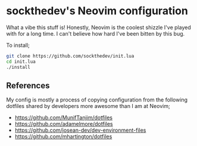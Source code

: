 # sockthedev's Neovim configuration

What a vibe this stuff is! Honestly, Neovim is the coolest shizzle I've played
with for a long time. I can't believe how hard I've been bitten by this bug.

To install;

```bash
git clone https://github.com/sockthedev/init.lua
cd init.lua
./install
```

## References

My config is mostly a process of copying configuration from the following 
dotfiles shared by developers more awesome than I am at Neovim;

- https://github.com/MunifTanjim/dotfiles
- https://github.com/adamelmore/dotfiles
- https://github.com/josean-dev/dev-environment-files
- https://github.com/mhartington/dotfiles
